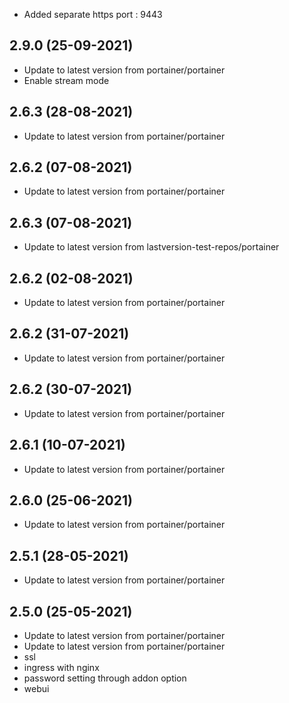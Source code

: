 - Added separate https port : 9443

## 2.9.0 (25-09-2021)
- Update to latest version from portainer/portainer
- Enable stream mode

## 2.6.3 (28-08-2021)
- Update to latest version from portainer/portainer

## 2.6.2 (07-08-2021)
- Update to latest version from portainer/portainer

## 2.6.3 (07-08-2021)
- Update to latest version from lastversion-test-repos/portainer

## 2.6.2 (02-08-2021)
- Update to latest version from portainer/portainer

## 2.6.2 (31-07-2021)
- Update to latest version from portainer/portainer

## 2.6.2 (30-07-2021)
- Update to latest version from portainer/portainer

## 2.6.1 (10-07-2021)
- Update to latest version from portainer/portainer

## 2.6.0 (25-06-2021)
- Update to latest version from portainer/portainer

## 2.5.1 (28-05-2021)
- Update to latest version from portainer/portainer

## 2.5.0 (25-05-2021)
- Update to latest version from portainer/portainer
- Update to latest version from portainer/portainer
- ssl
- ingress with nginx 
- password setting through addon option
- webui
